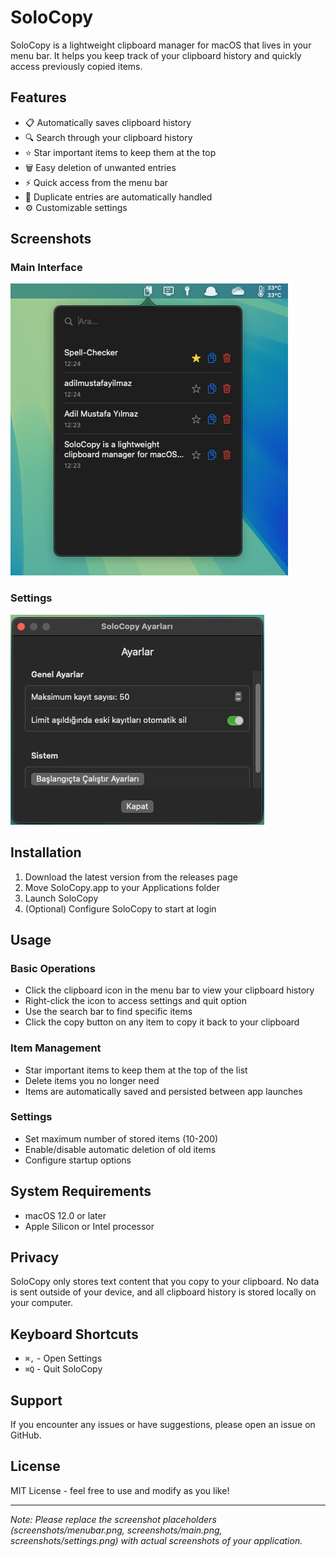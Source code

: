 # SoloCopy

SoloCopy is a lightweight clipboard manager for macOS that lives in your menu bar. It helps you keep track of your clipboard history and quickly access previously copied items.


## Features

- 📋 Automatically saves clipboard history
- 🔍 Search through your clipboard history
- ⭐️ Star important items to keep them at the top
- 🗑️ Easy deletion of unwanted entries
- ⚡️ Quick access from the menu bar
- 🎯 Duplicate entries are automatically handled
- ⚙️ Customizable settings

## Screenshots

### Main Interface
![Main Interface](screenshots/main.png)

### Settings
![Settings](screenshots/settings.png)

## Installation

1. Download the latest version from the releases page
2. Move SoloCopy.app to your Applications folder
3. Launch SoloCopy
4. (Optional) Configure SoloCopy to start at login

## Usage

### Basic Operations
- Click the clipboard icon in the menu bar to view your clipboard history
- Right-click the icon to access settings and quit option
- Use the search bar to find specific items
- Click the copy button on any item to copy it back to your clipboard

### Item Management
- Star important items to keep them at the top of the list
- Delete items you no longer need
- Items are automatically saved and persisted between app launches

### Settings
- Set maximum number of stored items (10-200)
- Enable/disable automatic deletion of old items
- Configure startup options

## System Requirements

- macOS 12.0 or later
- Apple Silicon or Intel processor

## Privacy

SoloCopy only stores text content that you copy to your clipboard. No data is sent outside of your device, and all clipboard history is stored locally on your computer.

## Keyboard Shortcuts

- `⌘,` - Open Settings
- `⌘Q` - Quit SoloCopy

## Support

If you encounter any issues or have suggestions, please open an issue on GitHub.

## License

MIT License - feel free to use and modify as you like!

---
*Note: Please replace the screenshot placeholders (screenshots/menubar.png, screenshots/main.png, screenshots/settings.png) with actual screenshots of your application.* 